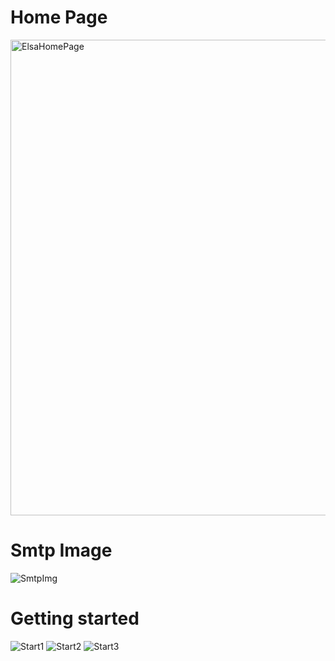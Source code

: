 # Home Page
<img width="761" alt="ElsaHomePage" src="https://user-images.githubusercontent.com/80381121/142635032-30b0e399-1fd5-43cb-acf4-b5358478f7cc.png">

# Smtp Image
![SmtpImg](https://user-images.githubusercontent.com/80381121/142638576-d84b334c-97d6-4156-b76e-fed5d0a9ce30.PNG)

# Getting started
![Start1](https://user-images.githubusercontent.com/80381121/145993625-462e6df0-a833-4fc0-9030-6f2f646661f3.png)
![Start2](https://user-images.githubusercontent.com/80381121/145993637-fe7ca70d-5baa-4aae-aff7-71683ad6e52a.png)
![Start3](https://user-images.githubusercontent.com/80381121/145993647-e1185072-f98d-4da6-8a18-0623d1dc1387.png)
